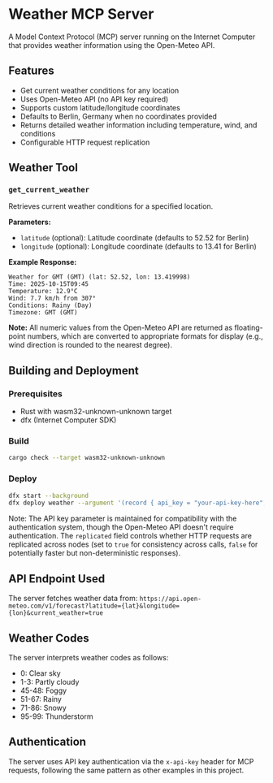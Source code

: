 # Weather MCP Server

A Model Context Protocol (MCP) server running on the Internet Computer that provides weather information using the Open-Meteo API.

## Features

- Get current weather conditions for any location
- Uses Open-Meteo API (no API key required)
- Supports custom latitude/longitude coordinates
- Defaults to Berlin, Germany when no coordinates provided
- Returns detailed weather information including temperature, wind, and conditions
- Configurable HTTP request replication

## Weather Tool

### `get_current_weather`

Retrieves current weather conditions for a specified location.

**Parameters:**
- `latitude` (optional): Latitude coordinate (defaults to 52.52 for Berlin)
- `longitude` (optional): Longitude coordinate (defaults to 13.41 for Berlin)

**Example Response:**
```
Weather for GMT (GMT) (lat: 52.52, lon: 13.419998)
Time: 2025-10-15T09:45
Temperature: 12.9°C
Wind: 7.7 km/h from 307°
Conditions: Rainy (Day)
Timezone: GMT (GMT)
```

**Note:** All numeric values from the Open-Meteo API are returned as floating-point numbers, which are converted to appropriate formats for display (e.g., wind direction is rounded to the nearest degree).

## Building and Deployment

### Prerequisites
- Rust with wasm32-unknown-unknown target
- dfx (Internet Computer SDK)

### Build
```bash
cargo check --target wasm32-unknown-unknown
```

### Deploy
```bash
dfx start --background
dfx deploy weather --argument '(record { api_key = "your-api-key-here"; replicated = true })'
```

Note: The API key parameter is maintained for compatibility with the authentication system, though the Open-Meteo API doesn't require authentication. The `replicated` field controls whether HTTP requests are replicated across nodes (set to `true` for consistency across calls, `false` for potentially faster but non-deterministic responses).

## API Endpoint Used

The server fetches weather data from:
`https://api.open-meteo.com/v1/forecast?latitude={lat}&longitude={lon}&current_weather=true`

## Weather Codes

The server interprets weather codes as follows:
- 0: Clear sky
- 1-3: Partly cloudy
- 45-48: Foggy
- 51-67: Rainy
- 71-86: Snowy
- 95-99: Thunderstorm

## Authentication

The server uses API key authentication via the `x-api-key` header for MCP requests, following the same pattern as other examples in this project.